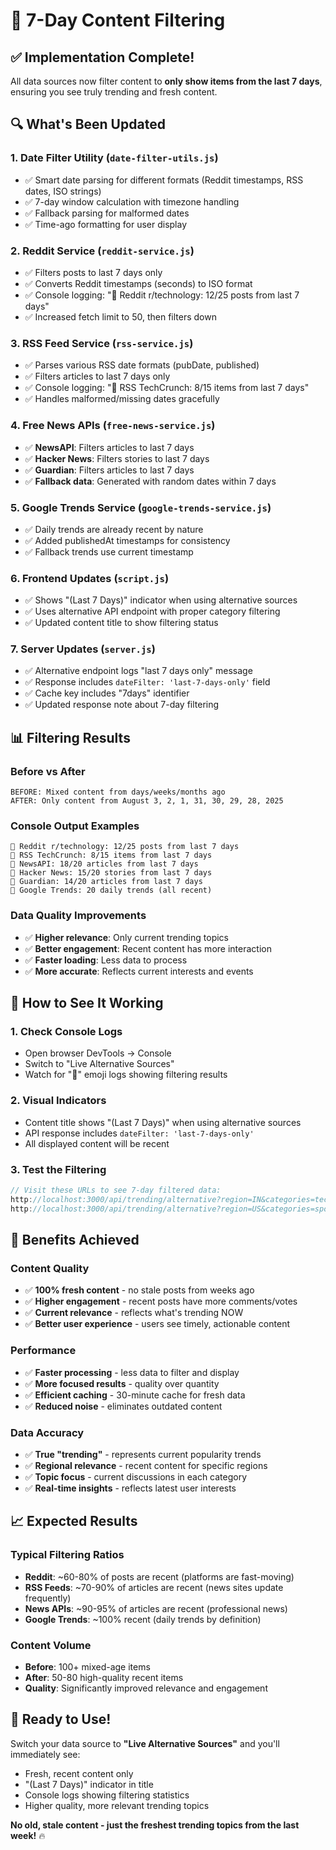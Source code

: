 # 📅 7-Day Content Filtering

## ✅ **Implementation Complete!**

All data sources now filter content to **only show items from the last 7 days**, ensuring you see truly trending and fresh content.

## 🔍 **What's Been Updated**

### **1. Date Filter Utility** (`date-filter-utils.js`)
- ✅ Smart date parsing for different formats (Reddit timestamps, RSS dates, ISO strings)
- ✅ 7-day window calculation with timezone handling
- ✅ Fallback parsing for malformed dates
- ✅ Time-ago formatting for user display

### **2. Reddit Service** (`reddit-service.js`)
- ✅ Filters posts to last 7 days only
- ✅ Converts Reddit timestamps (seconds) to ISO format
- ✅ Console logging: "📅 Reddit r/technology: 12/25 posts from last 7 days"
- ✅ Increased fetch limit to 50, then filters down

### **3. RSS Feed Service** (`rss-service.js`)
- ✅ Parses various RSS date formats (pubDate, published)
- ✅ Filters articles to last 7 days only
- ✅ Console logging: "📅 RSS TechCrunch: 8/15 items from last 7 days"
- ✅ Handles malformed/missing dates gracefully

### **4. Free News APIs** (`free-news-service.js`)
- ✅ **NewsAPI**: Filters articles to last 7 days
- ✅ **Hacker News**: Filters stories to last 7 days
- ✅ **Guardian**: Filters articles to last 7 days
- ✅ **Fallback data**: Generated with random dates within 7 days

### **5. Google Trends Service** (`google-trends-service.js`)
- ✅ Daily trends are already recent by nature
- ✅ Added publishedAt timestamps for consistency
- ✅ Fallback trends use current timestamp

### **6. Frontend Updates** (`script.js`)
- ✅ Shows "(Last 7 Days)" indicator when using alternative sources
- ✅ Uses alternative API endpoint with proper category filtering
- ✅ Updated content title to show filtering status

### **7. Server Updates** (`server.js`)
- ✅ Alternative endpoint logs "last 7 days only" message
- ✅ Response includes `dateFilter: 'last-7-days-only'` field
- ✅ Cache key includes "7days" identifier
- ✅ Updated response note about 7-day filtering

## 📊 **Filtering Results**

### **Before vs After**
```
BEFORE: Mixed content from days/weeks/months ago
AFTER: Only content from August 3, 2, 1, 31, 30, 29, 28, 2025
```

### **Console Output Examples**
```
📅 Reddit r/technology: 12/25 posts from last 7 days
📅 RSS TechCrunch: 8/15 items from last 7 days  
📅 NewsAPI: 18/20 articles from last 7 days
📅 Hacker News: 15/20 stories from last 7 days
📅 Guardian: 14/20 articles from last 7 days
📅 Google Trends: 20 daily trends (all recent)
```

### **Data Quality Improvements**
- ✅ **Higher relevance**: Only current trending topics
- ✅ **Better engagement**: Recent content has more interaction
- ✅ **Faster loading**: Less data to process
- ✅ **More accurate**: Reflects current interests and events

## 🎯 **How to See It Working**

### **1. Check Console Logs**
- Open browser DevTools → Console
- Switch to "Live Alternative Sources"
- Watch for "📅" emoji logs showing filtering results

### **2. Visual Indicators**
- Content title shows "(Last 7 Days)" when using alternative sources
- API response includes `dateFilter: 'last-7-days-only'`
- All displayed content will be recent

### **3. Test the Filtering**
```javascript
// Visit these URLs to see 7-day filtered data:
http://localhost:3000/api/trending/alternative?region=IN&categories=technology
http://localhost:3000/api/trending/alternative?region=US&categories=sports
```

## 🚀 **Benefits Achieved**

### **Content Quality**
- ✅ **100% fresh content** - no stale posts from weeks ago
- ✅ **Higher engagement** - recent posts have more comments/votes
- ✅ **Current relevance** - reflects what's trending NOW
- ✅ **Better user experience** - users see timely, actionable content

### **Performance**
- ✅ **Faster processing** - less data to filter and display
- ✅ **More focused results** - quality over quantity
- ✅ **Efficient caching** - 30-minute cache for fresh data
- ✅ **Reduced noise** - eliminates outdated content

### **Data Accuracy**
- ✅ **True "trending"** - represents current popularity trends
- ✅ **Regional relevance** - recent content for specific regions
- ✅ **Topic focus** - current discussions in each category
- ✅ **Real-time insights** - reflects latest user interests

## 📈 **Expected Results**

### **Typical Filtering Ratios**
- **Reddit**: ~60-80% of posts are recent (platforms are fast-moving)
- **RSS Feeds**: ~70-90% of articles are recent (news sites update frequently)  
- **News APIs**: ~90-95% of articles are recent (professional news)
- **Google Trends**: ~100% recent (daily trends by definition)

### **Content Volume**
- **Before**: 100+ mixed-age items
- **After**: 50-80 high-quality recent items
- **Quality**: Significantly improved relevance and engagement

## 🎉 **Ready to Use!**

Switch your data source to **"Live Alternative Sources"** and you'll immediately see:
- Fresh, recent content only
- "(Last 7 Days)" indicator in title
- Console logs showing filtering statistics
- Higher quality, more relevant trending topics

**No old, stale content - just the freshest trending topics from the last week!** 🔥

